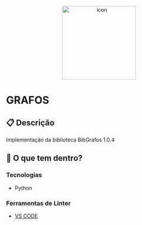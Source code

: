 <p align="center">
  <img alt= "icon" src="https://img2.gratispng.com/20180510/xtq/kisspng-complete-graph-graph-theory-cycle-graph-vertex-5af42a3da32042.6640082215259510376682.jpg" width ="200"/>
</p>

<h1>
  GRAFOS
</h1>


## :clipboard: Descrição
Implementação da biblioteca BibGrafos 1.0.4

## 🧐 O que tem dentro?

### Tecnologias
- Python

### Ferramentas de Linter
- [VS CODE](https://code.visualstudio.com)
